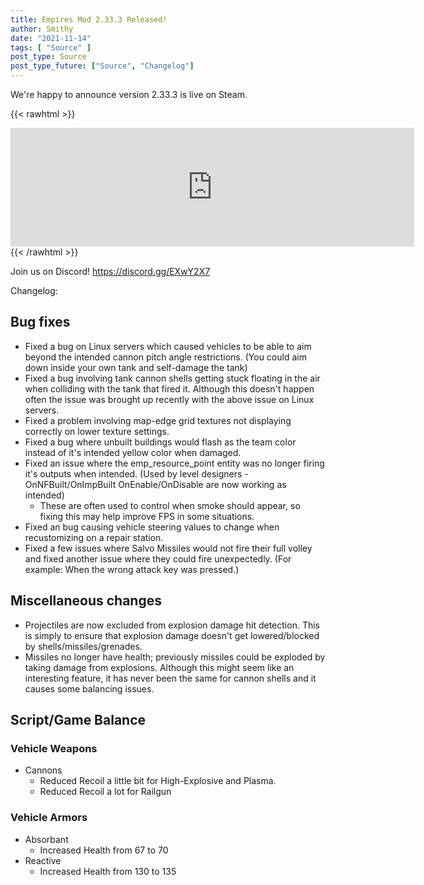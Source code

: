 ```yaml
---
title: Empires Mod 2.33.3 Released!
author: Smithy
date: "2021-11-14"
tags: [ "Source" ]
post_type: Source
post_type_future: ["Source", "Changelog"]
---
```



We're happy to announce version 2.33.3 is live on Steam.

{{< rawhtml >}}
<iframe src="https://store.steampowered.com/widget/17740/" frameborder="0" width="646" height="190"></iframe>
{{< /rawhtml >}}

Join us on Discord! https://discord.gg/EXwY2X7

Changelog:

## Bug fixes
- Fixed a bug on Linux servers which caused vehicles to be able to aim beyond the intended cannon pitch angle restrictions. (You could aim down inside your own tank and self-damage the tank)
- Fixed a bug involving tank cannon shells getting stuck floating in the air when colliding with the tank that fired it. Although this doesn't happen often the issue was brought up recently with the above issue on Linux servers.
- Fixed a problem involving map-edge grid textures not displaying correctly on lower texture settings.
- Fixed a bug where unbuilt buildings would flash as the team color instead of it's intended yellow color when damaged.
- Fixed an issue where the emp_resource_point entity was no longer firing it's outputs when intended. (Used by level designers - OnNFBuilt/OnImpBuilt OnEnable/OnDisable are now working as intended)
    - These are often used to control when smoke should appear, so fixing this may help improve FPS in some situations.
- Fixed an bug causing vehicle steering values to change when recustomizing on a repair station.
- Fixed a few issues where Salvo Missiles would not fire their full volley and fixed another issue where they could fire unexpectedly. (For example: When the wrong attack key was pressed.)


## Miscellaneous changes
- Projectiles are now excluded from explosion damage hit detection. This is simply to ensure that explosion damage doesn't get lowered/blocked by shells/missiles/grenades.
- Missiles no longer have health; previously missiles could be exploded by taking damage from explosions. Although this might seem like an interesting feature, it has never been the same for cannon shells and it causes some balancing issues.


## Script/Game Balance

### Vehicle Weapons
- Cannons
    - Reduced Recoil a little bit for High-Explosive and Plasma.
    - Reduced Recoil a lot for Railgun
	
### Vehicle Armors
- Absorbant
    - Increased Health from 67 to 70
- Reactive
    - Increased Health from 130 to 135


